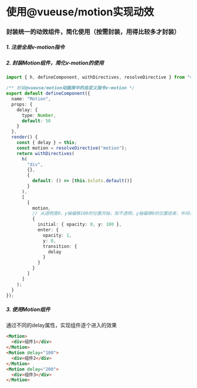 # 使用@vueuse/motion实现动效

### 封装统一的动效组件，简化使用（按需封装，用得比较多才封装）

##### 1. 注册全局v-motion指令

##### 2. 封装Motion组件，简化v-motion的使用

```ts
import { h, defineComponent, withDirectives, resolveDirective } from "vue";

/** 封装@vueuse/motion动画库中的自定义指令v-motion */
export default defineComponent({
  name: "Motion",
  props: {
    delay: {
      type: Number,
      default: 50
    }
  },
  render() {
    const { delay } = this;
    const motion = resolveDirective("motion");
    return withDirectives(
      h(
        "div",
        {},
        {
          default: () => [this.$slots.default()]
        }
      ),
      [
        [
          motion,
          // 从透明度0，y轴偏移100的位置开始，到不透明，y轴偏移0的位置结束，中间有一个延迟
          {
            initial: { opacity: 0, y: 100 },
            enter: {
              opacity: 1,
              y: 0,
              transition: {
                delay
              }
            }
          }
        ]
      ]
    );
  }
});
```

##### 3. 使用Motion组件

通过不同的delay属性，实现组件逐个进入的效果

```html
<Motion>
  <div>组件1</div>
</Motion>
<Motion delay="100">
  <div>组件2</div>
</Motion>
<Motion delay="200">
  <div>组件3</div>
</Motion>
```
